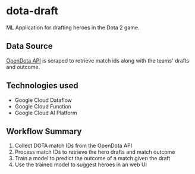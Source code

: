 # dota-draft

ML Application for drafting heroes in the Dota 2 game.

## Data Source
[OpenDota API](https://www.opendota.com/) is scraped to retrieve match ids along with the teams' drafts and outcome.

## Technologies used

- Google Cloud Dataflow
- Google Cloud Function
- Google Cloud AI Platform

## Workflow Summary

1. Collect DOTA match IDs from the OpenDota API
2. Process match IDs to retrieve the hero drafts and match outcome
3. Train a model to predict the outcome of a match given the draft
4. Use the trained model to suggest heroes in an web UI